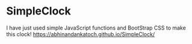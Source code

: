 # SimpleClock
I have just used simple JavaScript functions and BootStrap CSS to make this clock!
https://abhinandankatoch.github.io/SimpleClock/
